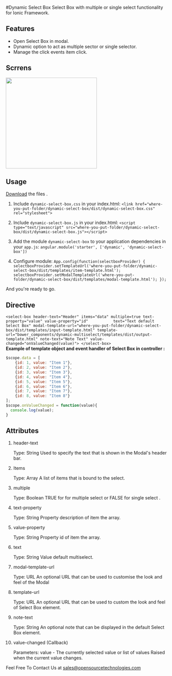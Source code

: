#Dynamic Select Box
Select Box with multiple or single select functionality for Ionic Framework.

## Features
* Open Select Box in modal.
* Dynamic option to act as multiple sector or single selector.
* Manage the click events item click.

## Scrrens
<img src='/screens/dynamic-select-box.gif' width=285px>


## Usage

[Download](http://www.opensourcetechnologies.com/product/dynamic-select-box) the files .


1.  Include `dynamic-select-box.css` in your index.html:
	`<link href="where-you-put-folder/dynamic-select-box/dist/dynamic-select-box.css" rel="stylesheet">`

2.	Include `dynamic-select-box.js` in your index.html:
	`<script type="text/javascript" src="where-you-put-folder/dynamic-select-box/dist/dynamic-select-box.js"></script>`

3.	Add the module `dynamic-select-box` to your application dependencies in your `app.js`:
	`angular.module('starter', ['dynamic', 'dynamic-select-box'])`
	
4.	Configure module:
	`App.config(function(selectboxProvider) {
        selectboxProvider.setTemplateUrl('where-you-put-folder/dynamic-select-box/dist/templates/item-template.html');
        selectboxProvider.setModalTemplateUrl('where-you-put-folder/dynamic-select-box/dist/templates/modal-template.html');
    });`

And you're ready to go.

## Directive

`
    <select-box
      header-text="Header"
      items="data"
      multiple=true
      text-property="value"
      value-property="id"          
      text="Text default Select Box"
      modal-template-url="where-you-put-folder/dynamic-select-box/dist/templates/input-template.html"
      template-url="bower_components/dynamic-multiselect/templates/dist/output-template.html"
      note-text="Note Text"
      value-changed="onValueChanged(value)">
    </select-box>
`
</br>
**Example of template object and event handler of Select Box in controller :**
```javascript
$scope.data = [
	{id: 1, value: "Item 1"},
	{id: 2, value: "Item 2"},
	{id: 3, value: "Item 3"},    
	{id: 4, value: "Item 4"},
	{id: 5, value: "Item 5"},
	{id: 6, value: "Item 6"},
	{id: 7, value: "Item 7"},
	{id: 8, value: "Item 8"}
];
$scope.onValueChanged = function(value){
  console.log(value);
}

```

## Attributes

1. header-text

	Type: String
	Used to specify the text that is shown in the Modal's header bar.

2. Items

	Type: Array
	A list of items that is bound to the select.
3. multiple

	Type: Boolean
	TRUE for for multiple select or FALSE for single select .

4. text-property

	Type: String
	Property description of item the array.

5. value-property

	Type: String
	Property id of item the array.

6. text

	Type: String
	Value default multiselect.

7. modal-template-url

	Type: URL
	An optional URL that can be used to customise the look and feel of the Modal

8. template-url

	Type: URL
	An optional URL that can be used to custom the look and feel of Select Box element.

9. note-text

	Type: String
	An optional note that can be displayed in the default Select Box element.

10. value-changed (Callback)

	Parameters: value - The currently selected value or list of values
	Raised when the current value changes.

Feel Free To Contact Us at [sales@opensourcetechnologies.com](mailto:sales@opensourcetechnologies.com?Subject=Dynamic%20Select%20Box%20plugin)
